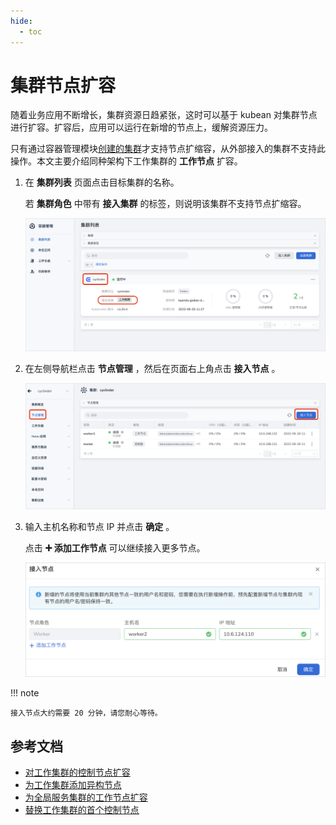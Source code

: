 ```yaml
---
hide:
  - toc
---
```


# 集群节点扩容

随着业务应用不断增长，集群资源日趋紧张，这时可以基于 kubean 对集群节点进行扩容。扩容后，应用可以运行在新增的节点上，缓解资源压力。

只有通过容器管理模块[创建的集群](../clusters/create-cluster.md)才支持节点扩缩容，从外部接入的集群不支持此操作。本文主要介绍同种架构下工作集群的 **工作节点** 扩容。

1. 在 __集群列表__ 页面点击目标集群的名称。

    若 __集群角色__ 中带有 __接入集群__ 的标签，则说明该集群不支持节点扩缩容。

    ![进入集群列表页面](../../../images/addnode01_1.png)

2. 在左侧导航栏点击 __节点管理__ ，然后在页面右上角点击 __接入节点__ 。

    ![节点管理](../../../images/addnode02.png)

3. 输入主机名称和节点 IP 并点击 __确定__ 。

    点击 __➕ 添加工作节点__ 可以继续接入更多节点。

    ![节点管理](../../../images/addnode03.png)

!!! note

    接入节点大约需要 20 分钟，请您耐心等待。

## 参考文档

- [对工作集群的控制节点扩容](../best-practice/add-master-node.md)
- [为工作集群添加异构节点](../best-practice/multi-arch.md)
- [为全局服务集群的工作节点扩容](../best-practice/add-worker-node-on-global.md)
- [替换工作集群的首个控制节点](../best-practice/replace-first-master-node.md)

